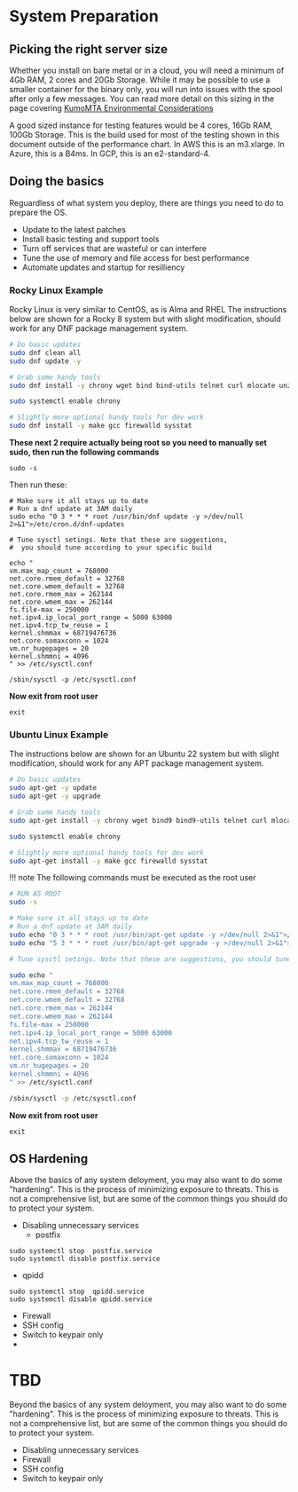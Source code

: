 # System Preparation

## Picking the right server size
Whether you install on bare metal or in a cloud, you will need a minimum of 4Gb RAM, 2 cores and 20Gb Storage.  While it may be possible to use a smaller container for the binary only, you will run into issues with the spool after only a few messages.  You can read more detail on this sizing in the page covering [KumoMTA Environmental Considerations](https://github.com/kumomta/kumomta/blob/main/docs/guide/subs/environment_consideration.md#kumomta-environmental-considerations)

A good sized instance for testing features would be 4 cores, 16Gb RAM, 100Gb Storage.  This is the build used for most of the testing shown in this document outside of the performance chart.  In AWS this is an m3.xlarge. In Azure, this is a B4ms.  In GCP, this is an e2-standard-4.

## Doing the basics

Reguardless of what system you deploy, there are things you need to do to prepare the OS.

- Update to the latest patches
- Install basic testing and support tools
- Turn off services that are wasteful or can interfere
- Tune the use of memory and file access for best performance
- Automate updates and startup for resilliency

### Rocky Linux Example

Rocky Linux is very similar to CentOS, as is Alma and RHEL  The instructions below are shown for a Rocky 8 system but with slight modification, should work for any DNF package management system.

```bash
# Do basic updates 
sudo dnf clean all
sudo dnf update -y

# Grab some handy tools
sudo dnf install -y chrony wget bind bind-utils telnet curl mlocate unzip sudo cronie

sudo systemctl enable chrony

# Slightly more optional handy tools for dev work
sudo dnf install -y make gcc firewalld sysstat
```

**These next 2 require actually being root so you need to manually set sudo, then run the following commands**

```sudo -s```

Then run these:
```
# Make sure it all stays up to date
# Run a dnf update at 3AM daily
sudo echo "0 3 * * * root /usr/bin/dnf update -y >/dev/null 2>&1">/etc/cron.d/dnf-updates

# Tune sysctl setings. Note that these are suggestions, 
#  you should tune according to your specific build

echo "
vm.max_map_count = 768000
net.core.rmem_default = 32768
net.core.wmem_default = 32768
net.core.rmem_max = 262144
net.core.wmem_max = 262144
fs.file-max = 250000
net.ipv4.ip_local_port_range = 5000 63000
net.ipv4.tcp_tw_reuse = 1
kernel.shmmax = 68719476736
net.core.somaxconn = 1024
vm.nr_hugepages = 20
kernel.shmmni = 4096
" >> /etc/sysctl.conf

/sbin/sysctl -p /etc/sysctl.conf
```

**Now exit from root user**

```exit```

### Ubuntu Linux Example

The instructions below are shown for an Ubuntu 22 system but with slight modification, should work for any APT package management system.

```bash
# Do basic updates 
sudo apt-get -y update
sudo apt-get -y upgrade

# Grab some handy tools
sudo apt-get install -y chrony wget bind9 bind9-utils telnet curl mlocate unzip sudo cron

sudo systemctl enable chrony

# Slightly more optional handy tools for dev work
sudo apt-get install -y make gcc firewalld sysstat
```

!!! note
    The following commands must be executed as the root user

```bash
# RUN AS ROOT
sudo -s

# Make sure it all stays up to date
# Run a dnf update at 3AM daily
sudo echo "0 3 * * * root /usr/bin/apt-get update -y >/dev/null 2>&1">/etc/cron.d/apt-get-updates
sudo echo "5 3 * * * root /usr/bin/apt-get upgrade -y >/dev/null 2>&1">>/etc/cron.d/apt-get-updates

# Tune sysctl setings. Note that these are suggestions, you should tune according to your specific build

sudo echo "
vm.max_map_count = 768000
net.core.rmem_default = 32768
net.core.wmem_default = 32768
net.core.rmem_max = 262144
net.core.wmem_max = 262144
fs.file-max = 250000
net.ipv4.ip_local_port_range = 5000 63000
net.ipv4.tcp_tw_reuse = 1
kernel.shmmax = 68719476736
net.core.somaxconn = 1024
vm.nr_hugepages = 20
kernel.shmmni = 4096
" >> /etc/sysctl.conf

/sbin/sysctl -p /etc/sysctl.conf
```


**Now exit from root user**

```exit```



## OS Hardening
Above the basics of any system deloyment, you may also want to do some "hardening".  This is the process of minimizing exposure to threats.  This is not a comprehensive list, but are some of the common things you should do to protect your system.

 - Disabling unnecessary services
   - postfix
   
```
sudo systemctl stop  postfix.service
sudo systemctl disable postfix.service
```

   - qpidd
   ```
sudo systemctl stop  qpidd.service
sudo systemctl disable qpidd.service
```

 - Firewall
 - SSH config
 - Switch to keypair only
 - 

 # TBD

Beyond the basics of any system deloyment, you may also want to do some "hardening".  This is the process of minimizing exposure to threats.  This is not a comprehensive list, but are some of the common things you should do to protect your system.

- Disabling unnecessary services
- Firewall
- SSH config
- Switch to keypair only
